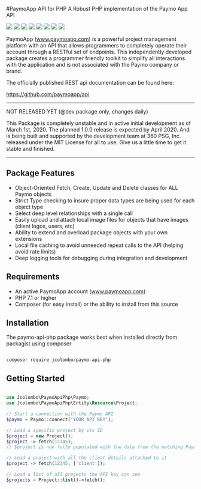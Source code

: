 #PaymoApp API for PHP
A Robust PHP implementation of the Paymo App API

![](https://img.shields.io/badge/Status-Not%20Usable-red)
![](https://img.shields.io/badge/Stable-None-blue)
![](https://img.shields.io/badge/Latest-0.0.1-red)
![](https://img.shields.io/badge/PHP->=7.1-green)
![](https://img.shields.io/github/license/jcolombo/paymo-api-php)
![](https://img.shields.io/github/issues/jcolombo/paymo-api-php)
![](https://img.shields.io/github/forks/jcolombo/paymo-api-php)
![](https://img.shields.io/github/stars/jcolombo/paymo-api-php)


PaymoApp (www.paymoapp.com) is a powerful project management platform with
an API that allows programmers to completely operate their account through
a RESTful set of endpoints. This independently developed package creates a programmer friendly toolkit
to simplify all interactions with the application and is not associated with
the Paymo company or brand.

The officially published REST api documentation can be found here:

https://github.com/paymoapp/api

***
 NOT RELEASED YET (@dev package only, changes daily)
 
 This Package is completely unstable and in active initial development as of March 1st, 2020.
 The planned 1.0.0 release is expected by April 2020. And is being built and supported by the development team at 360 PSG, Inc. released under the MIT License for all to use. Give us a little time to get it stable and finished.
***

## Package Features

- Object-Oriented Fetch, Create, Update and Delete classes for ALL Paymo objects
- Strict Type checking to insure proper data types are being used for each object type
- Select deep level relationships with a single call
- Easily upload and attach local image files for objects that have images (client logos, users, etc)
- Ability to extend and overload package objects with your own extensions
- Local file caching to avoid unneeded repeat calls to the API (helping avoid rate limits)
- Deep logging tools for debugging during integration and development

## Requirements

- An active PaymoApp account (www.paymoapp.com)
- PHP 7.1 or higher
- Composer (for easy install) or the ability to install from this source

## Installation

The paymo-api-php package works best when installed directly from packagist using composer

```

composer require jcolombo/paymo-api-php

```

## Getting Started

```php

use Jcolombo\PaymoApiPhp\Paymo;
use Jcolombo\PaymoApiPhp\Entity\Resource\Project;

// Start a connection with the Paymo API
$paymo = Paymo::connect('YOUR_API_KEY');

// Load a specific project by its ID
$project = new Project();
$project -> fetch(12345);
// $project is now fully populated with the data from the matching Paymo project

// Load a project with all the client details attached to it
$project -> fetch(12345, ['client']);

// Load a list of all projects the API key can see
$projects = Project::list()->fetch();

```
